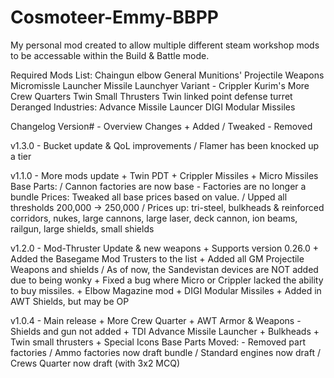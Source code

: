 # Cosmoteer-Emmy-BBPP
 My personal mod created to allow multiple different steam workshop mods to be accessable within the Build & Battle mode.

Required Mods List:
	Chaingun elbow
	General Munitions' Projectile Weapons
	Micromissle Launcher
	Missile Launchyer Variant - Crippler
	Kurim's More Crew Quarters
	Twin Small Thrusters
	Twin linked point defense turret
	Deranged Industries: Advance Missile Launcer
	DIGI Modular Missiles

Changelog
Version# - Overview
	Changes
	+ Added
	/ Tweaked
	- Removed

v1.3.0 - Bucket update & QoL improvements
	/ Flamer has been knocked up a tier

v1.1.0 - More mods update
	+ Twin PDT
	+ Crippler Missiles
	+ Micro Missiles
Base Parts:
	/ Cannon factories are now base
	- Factories are no longer a bundle
Prices:
Tweaked all base prices based on value.
	/ Upped all thresholds 200,000 -> 250,000
	/ Prices up: tri-steel, bulkheads & reinforced corridors, nukes, large cannons, large laser, deck cannon, ion beams, railgun, large shields, small shields

v1.2.0 - Mod-Thruster Update & new weapons
	+ Supports version 0.26.0
	+ Added the Basegame Mod Trusters to the list
	+ Added all GM Projectile Weapons and shields
	/ As of now, the Sandevistan devices are NOT added due to being wonky
	+ Fixed a bug where Micro or Crippler lacked the ability to buy missiles.
	+ Elbow Magazine mod
	+ DIGI Modular Missiles
	+ Added in AWT Shields, but may be OP

v1.0.4 - Main release
	+ More Crew Quarter
	+ AWT Armor & Weapons
		- Shields and gun not added
	+ TDI Advance Missile Launcher
	+ Bulkheads
	+ Twin small thrusters
	+ Special Icons
Base Parts Moved:
	- Removed part factories
	/ Ammo factories now draft bundle
	/ Standard engines now draft
	/ Crews Quarter now draft (with 3x2 MCQ)